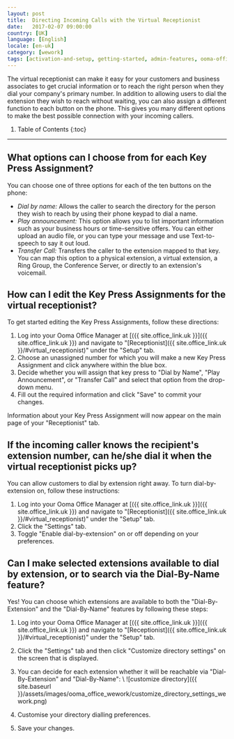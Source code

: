 ```yaml
---
layout: post
title:  Directing Incoming Calls with the Virtual Receptionist
date:   2017-02-07 09:00:00
country: [UK]
language: [English]
locale: [en-uk]
category: [wework]
tags: [activation-and-setup, getting-started, admin-features, ooma-office-manager, calling, wework]
---
```


The virtual receptionist can make it easy for your customers and business associates to get crucial information or to reach the right person when they dial your company's primary number. In addition to allowing users to dial the extension they wish to reach without waiting, you can also assign a different function to each button on the phone. This gives you many different options to make the best possible connection with your incoming callers.

1. Table of Contents
{:toc}
* * *

## What options can I choose from for each Key Press Assignment?

You can choose one of three options for each of the ten buttons on the phone:

* *Dial by name:* Allows the caller to search the directory for the person they wish to reach by using their phone keypad to dial a name.
* *Play announcement:* This option allows you to list important information such as your business hours or time-sensitive offers. You can either upload an audio file, or you can type your message and use Text-to-speech to say it out loud.
* *Transfer Call:* Transfers the caller to the extension mapped to that key. You can map this option to a physical extension, a virtual extension, a Ring Group, the Conference Server, or directly to an extension's voicemail.

## How can I edit the Key Press Assignments for the virtual receptionist?

To get started editing the Key Press Assignments, follow these directions:

1. Log into your Ooma Office Manager at [({{ site.office_link.uk }}]({{ site.office_link.uk }}) and navigate to "[Receptionist]({{ site.office_link.uk }}/#virtual_receptionist)" under the "Setup" tab.
2. Choose an unassigned number for which you will make a new Key Press Assignment and click anywhere within the blue box.
3. Decide whether you will assign that key press to "Dial by Name", "Play Announcement", or "Transfer Call" and select that option from the drop-down menu.
4. Fill out the required information and click "Save" to commit your changes.

Information about your Key Press Assignment will now appear on the main page of your "Receptionist" tab.

## If the incoming caller knows the recipient's extension number, can he/she dial it when the virtual receptionist picks up?

You can allow customers to dial by extension right away. To turn dial-by-extension on, follow these instructions:

1. Log into your Ooma Office Manager at [({{ site.office_link.uk }}]({{ site.office_link.uk }}) and navigate to "[Receptionist]({{ site.office_link.uk }}/#virtual_receptionist)" under the "Setup" tab.
2. Click the "Settings" tab.
3. Toggle "Enable dial-by-extension" on or off depending on your preferences.

## Can I make selected extensions available to dial by extension, or to search via the Dial-By-Name feature?

Yes! You can choose which extensions are available to both the "Dial-By-Extension" and the "Dial-By-Name" features by following these steps:

1. Log into your Ooma Office Manager at [({{ site.office_link.uk }}]({{ site.office_link.uk }}) and navigate to "[Receptionist]({{ site.office_link.uk }}/#virtual_receptionist)" under the "Setup" tab.
2. Click the "Settings" tab and then click "Customize directory settings" on the screen that is displayed.
3. You can decide for each extension whether it will be reachable via "Dial-By-Extension" and "Dial-By-Name": \\
   ![customize directory]({{ site.baseurl }}/assets/images/ooma_office_wework/customize_directory_settings_wework.png)

4. Customise your directory dialling preferences.
5. Save your changes.